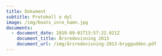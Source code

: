 ```yaml
---
title: Dokument
subtitle: Protokoll o dyl
image: /img/boats_inre_hamn.jpg
documents:
  - document_date: 2019-09-01T13:57:22.021Z
    document_title: Årsredovisning 2013
    document_url: /img/årsredovisning-2013-bryggudden.pdf
---
```


